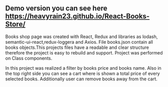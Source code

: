 
## Demo version you can see here https://heavyrain23.github.io/React-Books-Store/

Books shop page was created with React, Redux and libraries as lodash, semantic-ui-react,redux-loggera and Axios.
File books.json contain all books objects.This projects files have a readable and clear structure therefore the 
project is easy to rebuild and support. Project was performed  on Class components.

In this project was realized a filter by books price and books name. Also in the top right side you can see a 
cart where is shown a total price of every selected books. Additionally user can remove books away from the cart.


